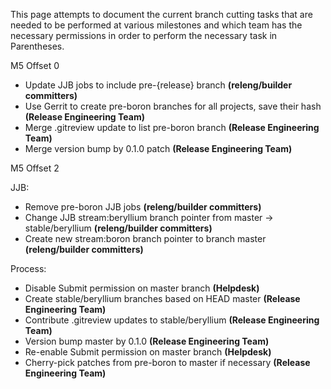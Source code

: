 This page attempts to document the current branch cutting tasks that are needed
to be performed at various milestones and which team has the necessary
permissions in order to perform the necessary task in Parentheses.

M5 Offset 0

- Update JJB jobs to include pre-{release} branch
  **(releng/builder committers)**
- Use Gerrit to create pre-boron branches for all projects, save their hash
  **(Release Engineering Team)**
- Merge .gitreview update to list pre-boron branch
  **(Release Engineering Team)**
- Merge version bump by 0.1.0 patch
  **(Release Engineering Team)**

M5 Offset 2

JJB:
- Remove pre-boron JJB jobs
  **(releng/builder committers)**
- Change JJB stream:beryllium branch pointer from master -> stable/beryllium
  **(releng/builder committers)**
- Create new stream:boron branch pointer to branch master
  **(releng/builder committers)**

Process:
- Disable Submit permission on master branch
  **(Helpdesk)**
- Create stable/beryllium branches based on HEAD master
  **(Release Engineering Team)**
- Contribute .gitreview updates to stable/beryllium
  **(Release Engineering Team)**
- Version bump master by 0.1.0
  **(Release Engineering Team)**
- Re-enable Submit permission on master branch
  **(Helpdesk)**
- Cherry-pick patches from pre-boron to master if necessary
  **(Release Engineering Team)**

